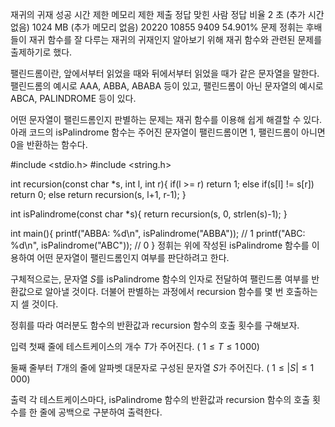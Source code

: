 재귀의 귀재 성공
시간 제한 메모리 제한 제출 정답 맞힌 사람 정답 비율
2 초 (추가 시간 없음) 1024 MB (추가 메모리 없음) 20220 10855 9409 54.901%
문제
정휘는 후배들이 재귀 함수를 잘 다루는 재귀의 귀재인지 알아보기 위해 재귀 함수와 관련된 문제를 출제하기로 했다.

팰린드롬이란, 앞에서부터 읽었을 때와 뒤에서부터 읽었을 때가 같은 문자열을 말한다. 팰린드롬의 예시로 AAA, ABBA, ABABA 등이 있고, 팰린드롬이 아닌 문자열의 예시로 ABCA, PALINDROME 등이 있다.

어떤 문자열이 팰린드롬인지 판별하는 문제는 재귀 함수를 이용해 쉽게 해결할 수 있다. 아래 코드의 isPalindrome 함수는 주어진 문자열이 팰린드롬이면 1, 팰린드롬이 아니면 0을 반환하는 함수다.

#include <stdio.h>
#include <string.h>

int recursion(const char \*s, int l, int r){
if(l >= r) return 1;
else if(s[l] != s[r]) return 0;
else return recursion(s, l+1, r-1);
}

int isPalindrome(const char \*s){
return recursion(s, 0, strlen(s)-1);
}

int main(){
printf("ABBA: %d\n", isPalindrome("ABBA")); // 1
printf("ABC: %d\n", isPalindrome("ABC")); // 0
}
정휘는 위에 작성된 isPalindrome 함수를 이용하여 어떤 문자열이 팰린드롬인지 여부를 판단하려고 한다.

구체적으로는, 문자열
$S$를 isPalindrome 함수의 인자로 전달하여 팰린드롬 여부를 반환값으로 알아낼 것이다. 더불어 판별하는 과정에서 recursion 함수를 몇 번 호출하는지 셀 것이다.

정휘를 따라 여러분도 함수의 반환값과 recursion 함수의 호출 횟수를 구해보자.

입력
첫째 줄에 테스트케이스의 개수
$T$가 주어진다. (
$1 \leq T \leq 1\,000$)

둘째 줄부터
$T$개의 줄에 알파벳 대문자로 구성된 문자열
$S$가 주어진다. (
$1 \leq \vert S\vert \leq 1\,000$)

출력
각 테스트케이스마다, isPalindrome 함수의 반환값과 recursion 함수의 호출 횟수를 한 줄에 공백으로 구분하여 출력한다.

